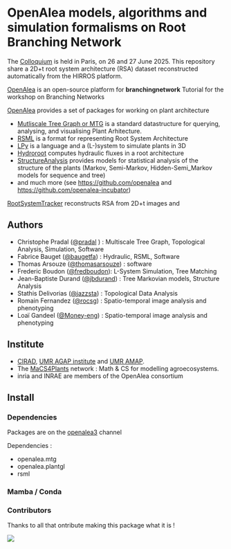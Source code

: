 # OpenAlea models, algorithms and simulation formalisms on Root Branching Network

The [Colloquium](https://dyco.lied.univ-paris-diderot.fr/BranchingNetworksFromExperimentToTheory_2025) is held in Paris, on 26 and 27 June 2025.
This repository share a 2D+t root system architecture (RSA) dataset reconstructed automatically from the HIRROS platform.

[OpenAlea](https://openalea.rtfd.io) is an open-source platform for
**branchingnetwork** Tutorial for the workshop on Branching Networks

[OpenAlea](https://openalea.rtfd.io) provides a set of packages for working on plant architecture
* [Mutliscale Tree Graph or MTG](https://mtg.rtfd.io) is a standard datastructure for querying, analysing, and visualising Plant Arhitecture.
* [RSML](https://github.com/openalea/rsml) is a format for representing Root System Architecture 
* [LPy](https://github.com/openalea/lpy) is a language and a (L-)system to simulate plants in 3D
* [Hydroroot](https://github.com/openalea/hydroroot) computes hydraulic fluxes in a root architecture
* [StructureAnalysis](https://github.com/openalea/StructureAnalysis) provides models for statistical analysis of the structure of the plants (Markov, Semi-Markov, Hidden-Semi_Markov models for sequence and tree)
* and much more (see https://github.com/openalea and https://github.com/openalea-incubator)

[RootSystemTracker](https://github.com/rocsg/rootsystemtracker/) reconstructs RSA from 2D+t images and  

## Authors
- Christophe Pradal ([@pradal](https://github/pradal) ) : Multiscale Tree Graph, Topological Analysis, Simulation, Software
- Fabrice Bauget ([@baugetfa](https://github/baugetfa)) : Hydraulic, RSML, Software
- Thomas Arsouze ([@thomasarsouze](https://github/thomasarsouze)) : software
- Frederic Boudon ([@fredboudon](https://github/fredboudon)): L-System Simulation, Tree Matching
- Jean-Baptiste Durand ([@jbdurand](https://github/jbdurand)) : Tree Markovian models, Structure Analysis
- Stathis Delivorias ([@jazzsta](https://github/jazzsta)) : Topological Data Analysis
- Romain Fernandez ([@rocsg](https://github/rocsg)) : Spatio-temporal image analysis and phenotyping
- Loaï Gandeel ([@Money-eng](https://github/Money-eng)) : Spatio-temporal image analysis and phenotyping

## Institute
* [CIRAD](https://www.cirad.fr), [UMR AGAP institute](https://umr-agap.cirad.fr/) and [UMR AMAP](https://amap.cirad.fr/).
* The [MaCS4Plants](https://macs4plants.cirad.fr/) network : Math & CS for modelling agroecosystems.
* inria and INRAE are members of the OpenAlea consortium

## Install

### Dependencies
Packages are on the [openalea3](https://anaconda.org/openalea3) channel

Dependencies : 
* openalea.mtg
* openalea.plantgl
* rsml

### Mamba / Conda


### Contributors

Thanks to all that ontribute making this package what it is !

<a href="https://github.com/openalea-incubator/branchingnetwork/graphs/contributors">
  <img src="https://contrib.rocks/image?repo=openalea-incubator/branchingnetwork" />
</a>
